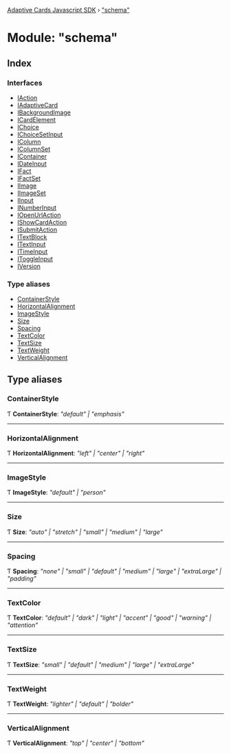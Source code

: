 [Adaptive Cards Javascript SDK](../README.md) › ["schema"](_schema_.md)

# Module: "schema"

## Index

### Interfaces

* [IAction](../interfaces/_schema_.iaction.md)
* [IAdaptiveCard](../interfaces/_schema_.iadaptivecard.md)
* [IBackgroundImage](../interfaces/_schema_.ibackgroundimage.md)
* [ICardElement](../interfaces/_schema_.icardelement.md)
* [IChoice](../interfaces/_schema_.ichoice.md)
* [IChoiceSetInput](../interfaces/_schema_.ichoicesetinput.md)
* [IColumn](../interfaces/_schema_.icolumn.md)
* [IColumnSet](../interfaces/_schema_.icolumnset.md)
* [IContainer](../interfaces/_schema_.icontainer.md)
* [IDateInput](../interfaces/_schema_.idateinput.md)
* [IFact](../interfaces/_schema_.ifact.md)
* [IFactSet](../interfaces/_schema_.ifactset.md)
* [IImage](../interfaces/_schema_.iimage.md)
* [IImageSet](../interfaces/_schema_.iimageset.md)
* [IInput](../interfaces/_schema_.iinput.md)
* [INumberInput](../interfaces/_schema_.inumberinput.md)
* [IOpenUrlAction](../interfaces/_schema_.iopenurlaction.md)
* [IShowCardAction](../interfaces/_schema_.ishowcardaction.md)
* [ISubmitAction](../interfaces/_schema_.isubmitaction.md)
* [ITextBlock](../interfaces/_schema_.itextblock.md)
* [ITextInput](../interfaces/_schema_.itextinput.md)
* [ITimeInput](../interfaces/_schema_.itimeinput.md)
* [IToggleInput](../interfaces/_schema_.itoggleinput.md)
* [IVersion](../interfaces/_schema_.iversion.md)

### Type aliases

* [ContainerStyle](_schema_.md#containerstyle)
* [HorizontalAlignment](_schema_.md#horizontalalignment)
* [ImageStyle](_schema_.md#imagestyle)
* [Size](_schema_.md#size)
* [Spacing](_schema_.md#spacing)
* [TextColor](_schema_.md#textcolor)
* [TextSize](_schema_.md#textsize)
* [TextWeight](_schema_.md#textweight)
* [VerticalAlignment](_schema_.md#verticalalignment)

## Type aliases

###  ContainerStyle

Ƭ **ContainerStyle**: *"default" | "emphasis"*

___

###  HorizontalAlignment

Ƭ **HorizontalAlignment**: *"left" | "center" | "right"*

___

###  ImageStyle

Ƭ **ImageStyle**: *"default" | "person"*

___

###  Size

Ƭ **Size**: *"auto" | "stretch" | "small" | "medium" | "large"*

___

###  Spacing

Ƭ **Spacing**: *"none" | "small" | "default" | "medium" | "large" | "extraLarge" | "padding"*

___

###  TextColor

Ƭ **TextColor**: *"default" | "dark" | "light" | "accent" | "good" | "warning" | "attention"*

___

###  TextSize

Ƭ **TextSize**: *"small" | "default" | "medium" | "large" | "extraLarge"*

___

###  TextWeight

Ƭ **TextWeight**: *"lighter" | "default" | "bolder"*

___

###  VerticalAlignment

Ƭ **VerticalAlignment**: *"top" | "center" | "bottom"*
